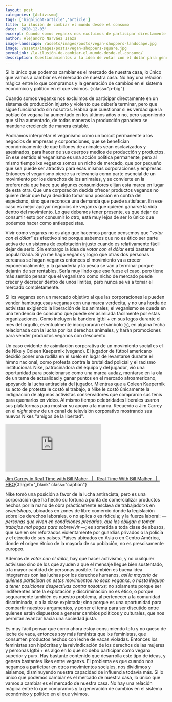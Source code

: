```yaml
---
layout: post
categories: [Activismo]
tags: ['highlight-article','article']
title: La ilusión de cambiar el mundo desde el consumo
date: '2020-12-03'
excerpt: Cuando somos veganxs nos excluimos de participar directamente en un sistema de producción injusto y violento que debería terminar, pero que sigue funcionando sin nosotrxs. Habría que cuestionar si es verdad que la población vegana ha aumentado en los últimos años o no, pero suponiendo que sí ha aumentado, de todas maneras la producción ganadera se mantiene creciendo de manera estable.
author: Alejandro Narváez Isaza
image-landscape: /assets/images/posts/vegan-shoppers-landscape.jpg
image: /assets/images/posts/vegan-shoppers-square.jpg
permalink: /la-ilusión-de-cambiar-el-mundo-desde-el-consumo/
description: Cuestionamientos a la idea de votar con el dólar para generar cambios políticos y sociales.
---
```

Si lo único que podemos cambiar es el mercado de nuestra casa, lo único que vamos a cambiar es el mercado de nuestra casa. No hay una relación mágica entre lo que compramos y la generación de cambios en el sistema económico y político en el que vivimos.
{:class="p-big"}

Cuando somos veganxs nos excluimos de participar directamente en un sistema de producción injusto y violento que debería terminar, pero que sigue funcionando sin nosotrxs. Habría que cuestionar si es verdad que la población vegana ha aumentado en los últimos años o no, pero suponiendo que sí ha aumentado, de todas maneras la producción ganadera se mantiene creciendo de manera estable.

Podríamos interpretar el veganismo como un boicot permanente a los negocios de empresas y corporaciones, que se benefician económicamente de que billones de animales sean esclavizados y asesinados, para hacer de sus cuerpos medios de producción y productos. En ese sentido el veganismo es una acción política permanente, pero al mismo tiempo lxs veganxs somos un nicho de mercado, que por pequeño que sea puede ser atractivo para esas mismas corporaciones y empresas. Entonces el veganismo pierde su relevancia como parte esencial de un movimiento por los derechos de los animales, y se convierte en la preferencia que hace que algunxs consumidores elijan esta marca en lugar de esta otra. Que una corporación decida ofrecer productos veganos no quiere decir que haya decidido tomar una posición en contra del especismo, sino que reconoce una demanda que puede satisfacer. En ese caso es mejor apoyar negocios de veganxs que quieren ganarse la vida dentro del movimiento. Lo que debemos tener presente, es que dejar de consumir esto por consumir lo otro, está muy lejos de ser lo único que podemos hacer como antiespecistas.

Vivir como veganxs no es algo que hacemos porque pensemos que *"votar con el dólar"* es efectivo sino porque sabemos que no es ético ser parte activa de un sistema de explotación injusto cuando es relativamente fácil dejar de serlo. Sin embargo la idea de *votar con el dólar* está bastante popularizada. Si yo me hago veganx y logro que otras dos personas cercanas se hagan veganxs entonces el movimiento va a crecer exponencialmente, y la ganadería y la pesca se van a terminar porque dejarán de ser rentables. Sería muy lindo que ese fuese el caso, pero tiene más sentido pensar que el veganismo como nicho de mercado puede crecer y decrecer dentro de unos límites, pero nunca se va a tomar el mercado completamente.

Si lxs veganxs son un mercado objetivo al que las corporaciones le pueden vender hamburguesas veganas con una marca verdecita, y no una horda de activistas exigiendo la liberación de los animales; el veganismo se queda en una tendencia de consumo que puede ser asimilada fácilmente por estas organizaciones. Como incluyen la bandera lgtbi + en sus logos durante el mes del orgullo, eventualmente incorporarán el símbolo ⓥ, en algúna fecha relacionada con la lucha por los derechos animales, y harán promociones para vender productos veganos con descuento.

Un caso evidente de asimilación corporativa de un movimiento social es el de Nike y Coleen Kaepernik (vegano). El jugador de fútbol americano decidió poner una rodilla en el suelo en lugar de levantarse durante el himno nacional, como protesta contra la brutalidad policial y el racismo institucional. Nike, patrocinadora del equipo y del jugador, vió una oportunidad para posicionarse como una marca audaz, montarse en la ola de un tema de actualidad y ganar puntos en el mercado afroamericano, apoyando la lucha antiracista del jugador. Mientras que a Coleen Kaepernik su acto de protesta le costó el trabajo, a Nike le costó únicamente la indignación de algunos activistas conservadores que compraron sus tenis para quemarlos en video. Al mismo tiempo celebridades liberales usaron sus plataformas para mostrar su apoyo a la marca. Recuerdo a Jim Carrey en el *night show* de un canal de televisión corporativo mostrando sus nuevos Nikes "amigos de la libertad".

<div class="video-wrapper">
  <iframe src="https://www.youtube.com/embed/ZkFUU-xJM6I" frameborder="0" allow="accelerometer; autoplay; clipboard-write; encrypted-media; gyroscope; picture-in-picture" allowfullscreen></iframe>
</div>

[Jim Carrey in Real Time with Bill Maher &nbsp; &#124; &nbsp; Real Time With Bill Malher &nbsp; &#124; &nbsp; HBO](https://www.youtube.com/watch?v=ZkFUU-xJM6I){:target='_blank' class="caption"}

Nike tomó una posición a favor de la lucha antiracista, pero es una corporación que ha hecho su fortuna a punta de comercializar productos hechos por la mano de obra prácticamente esclava de trabajadorxs en *sweatshops,* ubicados en zones de libre comercio donde la legislación sobre los derechos laborales, o no aplica o es ridícula; y la fuerza laboral: *— personas que viven en condiciones precarias, que les obligan a tomar trabajos mal pagos para sobrevivir —*; es sometida a toda clase de abusos, que suelen ser reforzados violentamente por guardias privados o la policía y el ejército de sus países. Países ubicados en Asia o en Centro América, donde el origen étnico de la mayoría de su población, no es prescisamente europeo.

Además de *votar con el dólar,* hay que hacer activismo, y no cualquier activismo sino de los que ayuden a que el mensaje llegue bien sustentado, a la mayor cantidad de personas posible. También es buena idea integrarnos con las luchas por los derechos humanos, *así la mayoría de quienes participan en estos movimientos no sean veganxs, o hasta lleguen a tener posiciones despectivas contra nosotrxs;* no solamente porque ser indiferentes ante la explotación y discriminación no es ético, o porque seguramente también es nuestro problema, al pertenecer a la comunidad discriminada, o a la clase explotada; sino porque es una oportunidad para compartir nuestros argumentos, y poner el tema para ser discutido entre quienes están dispuestos a generar cambios políticos y culturales, que nos permitan avanzar hacia una sociedad justa.

Es muy fácil pensar que como ahora estoy consumiendo tofu y no queso de leche de vaca, entonces soy más feminista que lxs feministas, que consumen productos hechos con leche de vacas violadas. Entonces lxs feministas son hipócritas y la reivindicación de los derechos de las mujeres y personas lgtbi + es algo en lo que no debo participar como veganx superior y purx. Hay bastante contenido que desarrolla este tipo de ideas, y genera bastantes likes entre veganxs. El problema es que cuando nos negamos a participar en otros movimientos sociales, nos dividimos y aislamos, disminuyendo nuestra capacidad de influencia todavía más. Si lo único que podemos cambiar es el mercado de nuestra casa, lo único que vamos a cambiar es el mercado de nuestra casa. No hay una relación mágica entre lo que compramos y la generación de cambios en el sistema económico y político en el que vivimos.
